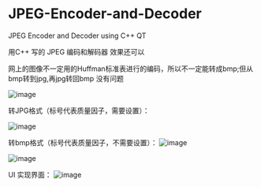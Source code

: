 # JPEG-Encoder-and-Decoder
JPEG Encoder and Decoder  using C++  QT

用C++ 写的 JPEG 编码和解码器 效果还可以 

网上的图像不一定用的Huffman标准表进行的编码，所以不一定能转成bmp;但从bmp转到jpg,再jpg转回bmp 没有问题

![image](https://github.com/user-attachments/assets/c1b9847b-46b7-45e2-bc4f-bf229ef1ccc7)


转JPG格式（标号代表质量因子，需要设置）：

![image](https://github.com/user-attachments/assets/df3813e0-7cd9-47ea-bbb6-2bf6ba48a3b7)


转bmp格式（标号代表质量因子，不需要设置）：
![image](https://github.com/user-attachments/assets/8b8121ee-5d0e-41b7-ac22-d075604b6b7b)


![image](https://github.com/user-attachments/assets/616e7a13-b509-45d1-9d3e-583ce00660a8)



UI 实现界面：
![image](https://github.com/user-attachments/assets/b6324da5-1028-4176-98a5-b50f4b892eff)





